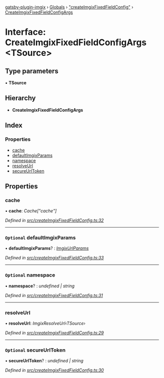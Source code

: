 [gatsby-plugin-imgix](../README.md) › [Globals](../globals.md) › ["createImgixFixedFieldConfig"](../modules/_createimgixfixedfieldconfig_.md) › [CreateImgixFixedFieldConfigArgs](_createimgixfixedfieldconfig_.createimgixfixedfieldconfigargs.md)

# Interface: CreateImgixFixedFieldConfigArgs <**TSource**>

## Type parameters

▪ **TSource**

## Hierarchy

* **CreateImgixFixedFieldConfigArgs**

## Index

### Properties

* [cache](_createimgixfixedfieldconfig_.createimgixfixedfieldconfigargs.md#cache)
* [defaultImgixParams](_createimgixfixedfieldconfig_.createimgixfixedfieldconfigargs.md#optional-defaultimgixparams)
* [namespace](_createimgixfixedfieldconfig_.createimgixfixedfieldconfigargs.md#optional-namespace)
* [resolveUrl](_createimgixfixedfieldconfig_.createimgixfixedfieldconfigargs.md#resolveurl)
* [secureUrlToken](_createimgixfixedfieldconfig_.createimgixfixedfieldconfigargs.md#optional-secureurltoken)

## Properties

###  cache

• **cache**: *Cache["cache"]*

*Defined in [src/createImgixFixedFieldConfig.ts:32](https://github.com/WalltoWall/gatsby-plugin-imgix/blob/c3f9759/src/createImgixFixedFieldConfig.ts#L32)*

___

### `Optional` defaultImgixParams

• **defaultImgixParams**? : *[ImgixUrlParams](_types_.imgixurlparams.md)*

*Defined in [src/createImgixFixedFieldConfig.ts:33](https://github.com/WalltoWall/gatsby-plugin-imgix/blob/c3f9759/src/createImgixFixedFieldConfig.ts#L33)*

___

### `Optional` namespace

• **namespace**? : *undefined | string*

*Defined in [src/createImgixFixedFieldConfig.ts:31](https://github.com/WalltoWall/gatsby-plugin-imgix/blob/c3f9759/src/createImgixFixedFieldConfig.ts#L31)*

___

###  resolveUrl

• **resolveUrl**: *ImgixResolveUrl‹TSource›*

*Defined in [src/createImgixFixedFieldConfig.ts:29](https://github.com/WalltoWall/gatsby-plugin-imgix/blob/c3f9759/src/createImgixFixedFieldConfig.ts#L29)*

___

### `Optional` secureUrlToken

• **secureUrlToken**? : *undefined | string*

*Defined in [src/createImgixFixedFieldConfig.ts:30](https://github.com/WalltoWall/gatsby-plugin-imgix/blob/c3f9759/src/createImgixFixedFieldConfig.ts#L30)*

